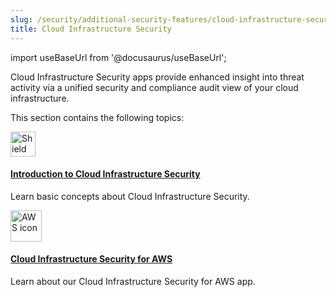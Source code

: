 ```yaml
---
slug: /security/additional-security-features/cloud-infrastructure-security
title: Cloud Infrastructure Security
---
```


import useBaseUrl from '@docusaurus/useBaseUrl';

Cloud Infrastructure Security apps provide enhanced insight into threat activity via a unified security and compliance audit view of your cloud infrastructure. 

This section contains the following topics:

<div className="box-wrapper" >
<div className="box smallbox card">
  <div className="container">
  <a href="/docs/security/additional-security-features/cloud-infrastructure-security/introduction"><img src={useBaseUrl('img/icons/security/security.png')} alt="Shield icon" width="40"/><h4>Introduction to Cloud Infrastructure Security</h4></a>
  <p>Learn basic concepts about Cloud Infrastructure Security.</p>
  </div>
</div>
<div className="box smallbox card">
  <div className="container">
  <a href="/docs/security/additional-security-features/cloud-infrastructure-security/cloud-infrastructure-security-for-aws/"><img src={useBaseUrl('https://upload.wikimedia.org/wikipedia/commons/9/93/Amazon_Web_Services_Logo.svg')} alt="AWS icon" width="50"/><h4>Cloud Infrastructure Security for AWS</h4></a>
  <p>Learn about our Cloud Infrastructure Security for AWS app.</p>
  </div>
</div>
</div>